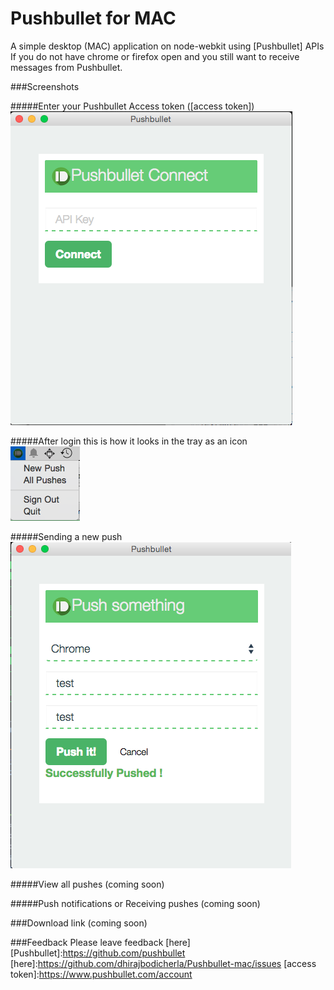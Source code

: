 Pushbullet for MAC
==================

A simple desktop (MAC) application on node-webkit using [Pushbullet] APIs
<br>If you do not have chrome or firefox open and you still want to receive messages from Pushbullet.

###Screenshots

#####Enter your Pushbullet Access token ([access token])<br>
![Login](/screenshots/home.png?raw=true)

#####After login this is how it looks in the tray as an icon<br>
![Tray](/screenshots/tray.png?raw=true)

#####Sending a new push<br>
![New push](/screenshots/new-push.png?raw=true)

#####View all pushes (coming soon)

#####Push notifications or Receiving pushes (coming soon)

###Download link (coming soon)

###Feedback
Please leave feedback [here]
[Pushbullet]:https://github.com/pushbullet
[here]:https://github.com/dhirajbodicherla/Pushbullet-mac/issues
[access token]:https://www.pushbullet.com/account